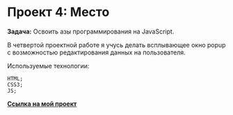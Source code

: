# Проект 4: Место

**Задача:** Освоить азы программирования на JavaScript.

В четвертой проектной работе я учусь делать всплывающее окно popup с возможностью редактирования данных на пользователя.

Используемые технологии:

    HTML;
    CSS3;
    JS;

**[Ссылка на мой проект](https://george323ru.github.io/mesto/index.html)**
